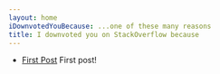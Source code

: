 ```yaml
---
layout: home
iDownvotedYouBecause: ...one of these many reasons
title: I downvoted you on StackOverflow because
---
```

* [First Post](FirstPost) First post!
